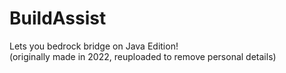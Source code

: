 # BuildAssist
Lets you bedrock bridge on Java Edition!  
(originally made in 2022, reuploaded to remove personal details)
